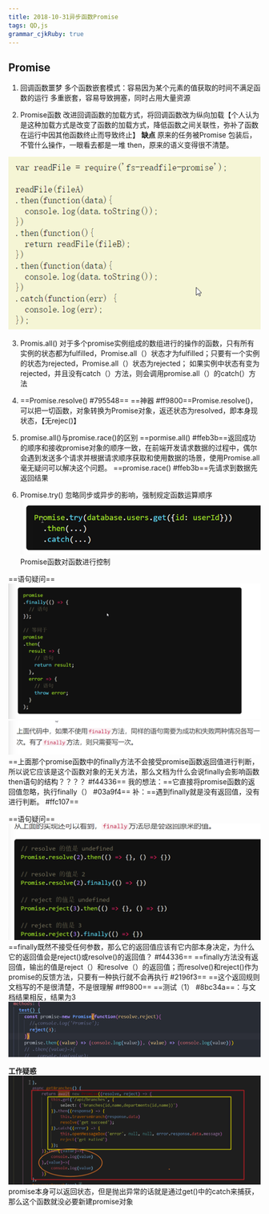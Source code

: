 ```yaml
---
title: 2018-10-31异步函数Promise
tags: QD,js
grammar_cjkRuby: true
---
```

## Promise

 1. 回调函数噩梦
 多个函数嵌套模式：容易因为某个元素的值获取的时间不满足函数的运行
 								多重嵌套，容易导致拥塞，同时占用大量资源
								
 2. Promise函数
改进回调函数的加载方式，将回调函数改为纵向加载【个人认为是这种加载方式是改变了函数的加载方式，降低函数之间关联性，弥补了函数在运行中因其他函数终止而导致终止】
**缺点** 原来的任务被Promise 包装后，不管什么操作，一眼看去都是一堆 then，原来的语义变得很不清楚。

![fs-readfile-promise模块](https://www.github.com/Merlynr/Markdown/raw/noteImg/小书匠/1540787393266.png)

 3. Promis.all()
对于多个promise实例组成的数组进行的操作的函数，只有所有实例的状态都为fulfilled，Promise.all（）状态才为fulfilled；只要有一个实例的状态为rejected，Promise.all（）状态为rejected；
如果实例中状态有变为rejected，并且没有catch（）方法，则会调用promise.all（）的catch(）方法

4. ==Promise.resolve() #795548==
==神器 #ff9800==Promise.resolve()，可以把一切函数，对象转换为Promise对象，返还状态为resolved，即本身现状态，【无rejec()】

5. promise.all()与promise.race()的区别
==pormise.all() #ffeb3b==返回成功的顺序和接收promise对象的顺序一致，在前端开发请求数据的过程中，偶尔会遇到发送多个请求并根据请求顺序获取和使用数据的场景，使用Promise.all毫无疑问可以解决这个问题。
==promise.race() #ffeb3b==先请求到数据先返回结果

6. Promise.try()
忽略同步或异步的影响，强制规定函数运算顺序
![enter description here](https://www.github.com/Merlynr/Markdown/raw/noteImg/小书匠/1541228418962.png)
Promise函数对函数进行控制

==语句疑问==
![语句疑问](https://www.github.com/Merlynr/Markdown/raw/noteImg/小书匠/1540973592540.png)
![enter description here](https://www.github.com/Merlynr/Markdown/raw/noteImg/小书匠/1540974121043.png)
==上面那个promise函数中的finally方法不会接受promise函数返回值进行判断，所以说它应该是这个函数对象的无关方法，那么文档为什么会说finally会影响函数then语句的结构？？？？ #f44336==
我的想法：==它直接将promise函数的返回值忽略，执行finally（） #03a9f4==
补：==遇到finally就是没有返回值，没有进行判断。 #ffc107==

==语句疑问==
![enter description here](https://www.github.com/Merlynr/Markdown/raw/noteImg/小书匠/1540975362541.png)
==finally既然不接受任何参数，那么它的返回值应该有它内部本身决定，为什么它的返回值会是reject()或resolve()的返回值？ #f44336==
==finally方法没有返回值，输出的值是reject（）和resolve（）的返回值；而resolve()和reject()作为promise的反馈方法，只要有一种执行就不会再执行 #2196f3==
==这个返回规则文档写的不是很清楚，不是很理解 #ff9800==
==测试（1） #8bc34a==：与文档结果相反，结果为3
![结果为3](https://www.github.com/Merlynr/Markdown/raw/noteImg/小书匠/1540998229331.png)

**工作疑惑**
![enter description here](https://www.github.com/Merlynr/Markdown/raw/noteImg/小书匠/1541088977855.png)
promise本身可以返回状态，但是抛出异常的话就是通过get()中的catch来捕获，那么这个函数就没必要新建promise对象